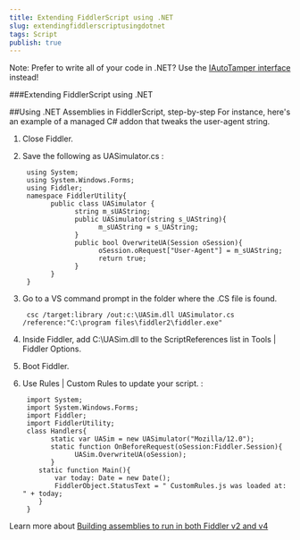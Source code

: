 ```yaml
---
title: Extending FiddlerScript using .NET
slug: extendingfiddlerscriptusingdotnet
tags: Script
publish: true
---
```


<!-- http://fiddler2.com/Fiddler/dev/UsingCSharp.asp -->

Note: Prefer to write all of your code in .NET?  Use the [IAutoTamper interface](http://fiddler2.com/Fiddler/dev/IFiddlerExtension.asp) instead!

 

###Extending FiddlerScript using .NET

##Using .NET Assemblies in FiddlerScript, step-by-step
For instance, here's an example of a managed C# addon that tweaks the user-agent string.

1. Close Fiddler.

2. Save the following as UASimulator.cs :

        using System;
        using System.Windows.Forms;
        using Fiddler;
        namespace FiddlerUtility{
              public class UASimulator {
                    string m_sUAString;
                    public UASimulator(string s_UAString){
                          m_sUAString = s_UAString;
                    }
                    public bool OverwriteUA(Session oSession){
                          oSession.oRequest["User-Agent"] = m_sUAString;
                          return true;
                    }
              }
        }

    
    
3. Go to a VS command prompt in the folder where the .CS file is found.

		csc /target:library /out:c:\UASim.dll UASimulator.cs /reference:"C:\program files\fiddler2\fiddler.exe"

4. Inside Fiddler, add C:\UASim.dll to the ScriptReferences list in Tools | Fiddler Options.

5. Boot Fiddler.

6. Use Rules | Custom Rules to update your script. :

        import System;
        import System.Windows.Forms;
        import Fiddler;
        import FiddlerUtility;
        class Handlers{
              static var UASim = new UASimulator("Mozilla/12.0");
              static function OnBeforeRequest(oSession:Fiddler.Session){
                    UASim.OverwriteUA(oSession);
              }
           static function Main(){
               var today: Date = new Date();      
               FiddlerObject.StatusText = " CustomRules.js was loaded at: " + today;
           }
        }

    

Learn more about [Building assemblies to run in both Fiddler v2 and v4](http://fiddler2.com/Fiddler/dev/FrameworkTarget.asp)